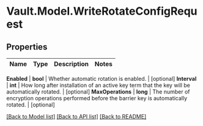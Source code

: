 # Vault.Model.WriteRotateConfigRequest

## Properties

Name | Type | Description | Notes
------------ | ------------- | ------------- | -------------

**Enabled** | **bool** | Whether automatic rotation is enabled. | [optional] **Interval** | **int** | How long after installation of an active key term that the key will be automatically rotated. | [optional] **MaxOperations** | **long** | The number of encryption operations performed before the barrier key is automatically rotated. | [optional] 

[[Back to Model list]](../README.md#documentation-for-models) [[Back to API list]](../README.md#documentation-for-api-endpoints) [[Back to README]](../README.md)

